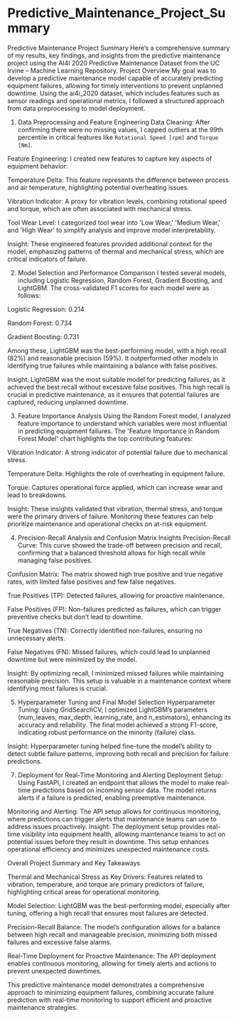 # Predictive_Maintenance_Project_Summary
Predictive Maintenance Project Summary
Here’s a comprehensive summary of my results, key findings, and insights from the predictive maintenance project using the AI4I 2020 Predictive Maintenance Dataset from the UC Irvine – Machine Learning Repository.
Project Overview
My goal was to develop a predictive maintenance model capable of accurately predicting equipment failures, allowing for timely interventions to prevent unplanned downtime. Using the ai4i_2020 dataset, which includes features such as sensor readings and operational metrics, I followed a structured approach from data preprocessing to model deployment.
1. Data Preprocessing and Feature Engineering
Data Cleaning: After confirming there were no missing values, I capped outliers at the 99th percentile in critical features like `Rotational Speed [rpm]` and `Torque [Nm]`.

Feature Engineering: I created new features to capture key aspects of equipment behavior:

Temperature Delta: This feature represents the difference between process and air temperature, highlighting potential overheating issues.

Vibration Indicator: A proxy for vibration levels, combining rotational speed and torque, which are often associated with mechanical stress.

Tool Wear Level: I categorized tool wear into 'Low Wear,' 'Medium Wear,' and 'High Wear' to simplify analysis and improve model interpretability.

Insight: These engineered features provided additional context for the model, emphasizing patterns of thermal and mechanical stress, which are critical indicators of failure.

2. Model Selection and Performance Comparison
I tested several models, including Logistic Regression, Random Forest, Gradient Boosting, and LightGBM. The cross-validated F1 scores for each model were as follows:

Logistic Regression: 0.214

Random Forest: 0.734

Gradient Boosting: 0.731

Among these, LightGBM was the best-performing model, with a high recall (82%) and reasonable precision (59%). It outperformed other models in identifying true failures while maintaining a balance with false positives.

Insight: LightGBM was the most suitable model for predicting failures, as it achieved the best recall without excessive false positives. This high recall is crucial in predictive maintenance, as it ensures that potential failures are captured, reducing unplanned downtime.

3. Feature Importance Analysis
Using the Random Forest model, I analyzed feature importance to understand which variables were most influential in predicting equipment failures. The 'Feature Importance in Random Forest Model' chart highlights the top contributing features:

Vibration Indicator: A strong indicator of potential failure due to mechanical stress.

Temperature Delta: Highlights the role of overheating in equipment failure.

Torque: Captures operational force applied, which can increase wear and lead to breakdowns.

Insight: These insights validated that vibration, thermal stress, and torque were the primary drivers of failure. Monitoring these features can help prioritize maintenance and operational checks on at-risk equipment.

4. Precision-Recall Analysis and Confusion Matrix Insights
Precision-Recall Curve: This curve showed the trade-off between precision and recall, confirming that a balanced threshold allows for high recall while managing false positives.

Confusion Matrix: The matrix showed high true positive and true negative rates, with limited false positives and few false negatives.

True Positives (TP): Detected failures, allowing for proactive maintenance.

False Positives (FP): Non-failures predicted as failures, which can trigger preventive checks but don’t lead to downtime.

True Negatives (TN): Correctly identified non-failures, ensuring no unnecessary alerts.

False Negatives (FN): Missed failures, which could lead to unplanned downtime but were minimized by the model.

Insight: By optimizing recall, I minimized missed failures while maintaining reasonable precision. This setup is valuable in a maintenance context where identifying most failures is crucial.

5. Hyperparameter Tuning and Final Model Selection
Hyperparameter Tuning: Using GridSearchCV, I optimized LightGBM’s parameters (num_leaves, max_depth, learning_rate, and n_estimators), enhancing its accuracy and reliability. The final model achieved a strong F1-score, indicating robust performance on the minority (failure) class.

Insight: Hyperparameter tuning helped fine-tune the model’s ability to detect subtle failure patterns, improving both recall and precision for failure predictions.

7. Deployment for Real-Time Monitoring and Alerting
Deployment Setup: Using FastAPI, I created an endpoint that allows the model to make real-time predictions based on incoming sensor data. The model returns alerts if a failure is predicted, enabling preemptive maintenance.

Monitoring and Alerting: The API setup allows for continuous monitoring, where predictions can trigger alerts that maintenance teams can use to address issues proactively.
Insight: The deployment setup provides real-time visibility into equipment health, allowing maintenance teams to act on potential issues before they result in downtime. This setup enhances operational efficiency and minimizes unexpected maintenance costs.

Overall Project Summary and Key Takeaways

Thermal and Mechanical Stress as Key Drivers: Features related to vibration, temperature, and torque are primary predictors of failure, highlighting critical areas for operational monitoring.

Model Selection: LightGBM was the best-performing model, especially after tuning, offering a high recall that ensures most failures are detected.

Precision-Recall Balance: The model’s configuration allows for a balance between high recall and manageable precision, minimizing both missed failures and excessive false alarms.

Real-Time Deployment for Proactive Maintenance: The API deployment enables continuous monitoring, allowing for timely alerts and actions to prevent unexpected downtimes.

This predictive maintenance model demonstrates a comprehensive approach to minimizing equipment failures, combining accurate failure prediction with real-time monitoring to support efficient and proactive maintenance strategies.
